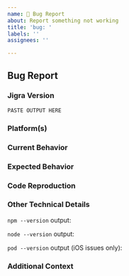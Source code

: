 ```yaml
---
name: 🚨 Bug Report
about: Report something not working
title: 'bug: '
labels: ''
assignees: ''

---
```


## Bug Report

### Jigra Version
<!--
Paste the output from the `npx jig doctor` command into the code block below. This will provide the versions of Jigra packages and related dependencies.
-->

```
PASTE OUTPUT HERE
```

### Platform(s)
<!--
List the platforms that this bug affects.
-->



### Current Behavior
<!--
Describe how the bug manifests. Be specific.
-->



### Expected Behavior
<!--
Describe what the behavior should be.
-->



### Code Reproduction
<!--
To isolate the cause of the problem, we ask you to provide a minimal sample application that demonstrates the issue.
For full instructions, see: https://github.com/familyjs/jigra/blob/HEAD/CONTRIBUTING.md#creating-a-code-reproduction
-->



### Other Technical Details
<!--
Please provide the following information with your request and any other relevant technical details (versions of IDEs, local environment info, plugin information or links, etc).
-->

`npm --version` output:

`node --version` output:

`pod --version` output (iOS issues only):

### Additional Context
<!--
List any other information that is relevant to your issue. Stack traces, related issues, suggestions on how to fix, Stack Overflow links, forum links, etc.
-->


